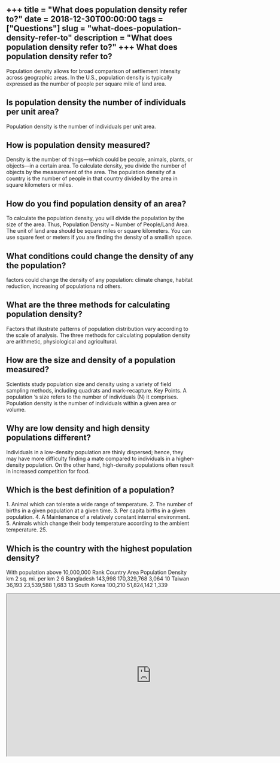 +++
title = "What does population density refer to?"
date = 2018-12-30T00:00:00
tags = ["Questions"]
slug = "what-does-population-density-refer-to"
description = "What does population density refer to?"
+++
What does population density refer to?
--------------------------------------

Population density allows for broad comparison of settlement intensity across geographic areas. In the U.S., population density is typically expressed as the number of people per square mile of land area.

Is population density the number of individuals per unit area?
--------------------------------------------------------------

Population density is the number of individuals per unit area.

How is population density measured?
-----------------------------------

Density is the number of things—which could be people, animals, plants, or objects—in a certain area. To calculate density, you divide the number of objects by the measurement of the area. The population density of a country is the number of people in that country divided by the area in square kilometers or miles.

How do you find population density of an area?
----------------------------------------------

To calculate the population density, you will divide the population by the size of the area. Thus, Population Density = Number of People/Land Area. The unit of land area should be square miles or square kilometers. You can use square feet or meters if you are finding the density of a smallish space.

What conditions could change the density of any the population?
---------------------------------------------------------------

factors could change the density of any population: climate change, habitat reduction, increasing of populationa nd others.

What are the three methods for calculating population density?
--------------------------------------------------------------

Factors that illustrate patterns of population distribution vary according to the scale of analysis. The three methods for calculating population density are arithmetic, physiological and agricultural.

How are the size and density of a population measured?
------------------------------------------------------

Scientists study population size and density using a variety of field sampling methods, including quadrats and mark-recapture. Key Points. A population ‘s size refers to the number of individuals (N) it comprises. Population density is the number of individuals within a given area or volume.

Why are low density and high density populations different?
-----------------------------------------------------------

Individuals in a low-density population are thinly dispersed; hence, they may have more difficulty finding a mate compared to individuals in a higher-density population. On the other hand, high-density populations often result in increased competition for food.

Which is the best definition of a population?
---------------------------------------------

1\. Animal which can tolerate a wide range of temperature. 2. The number of births in a given population at a given time. 3. Per capita births in a given population. 4. A Maintenance of a relatively constant internal environment. 5. Animals which change their body temperature according to the ambient temperature. 25.

Which is the country with the highest population density?
---------------------------------------------------------

With population above 10,000,000 Rank Country Area Population Density km 2 sq. mi. per km 2 6 Bangladesh 143,998 170,329,768 3,064 10 Taiwan 36,193 23,539,588 1,683 13 South Korea 100,210 51,824,142 1,339

<iframe allow="accelerometer; autoplay; clipboard-write; encrypted-media; gyroscope; picture-in-picture" allowfullscreen="" class="__youtube_prefs__  epyt-is-override  no-lazyload" data-no-lazy="1" data-origheight="433" data-origwidth="770" data-skipgform_ajax_framebjll="" height="433" id="_ytid_10705" loading="lazy" src="https://www.youtube.com/embed/P5r4q1UJjBc?enablejsapi=1&autoplay=0&cc_load_policy=0&cc_lang_pref=&iv_load_policy=1&loop=0&modestbranding=0&rel=1&fs=1&playsinline=0&autohide=2&theme=dark&color=red&controls=1&" title="YouTube player" width="770"></iframe>